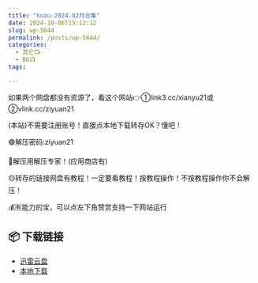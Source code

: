 ```yaml
---
title: "kuzu-2024.02月合集"
date: 2024-10-06T15:12:12
slug: wp-5644
permalink: /posts/wp-5644/
categories:
  - 其它📺
  - BG📺
tags:

---
```


如果两个网盘都没有资源了，看这个网站👉①link3.cc/xianyu21或②vlink.cc/ziyuan21

(本站)不需要注册账号！直接点本地下载转存OK？懂吧！

🟢解压密码:ziyuan21

🔵解压用解压专家！(应用商店有)

🟡转存的链接网盘有教程！一定要看教程！按教程操作！不按教程操作你不会解压！

💰🈶能力的宝，可以点左下角赞赏支持一下网站运行

## 📦 下载链接
- [迅雷云盘](https://blziyuan21.com/pay-download/5644?key=2f7bd1914a&down_id=0)
- [本地下载](https://blziyuan21.com/pay-download/5644?key=2f7bd1914a&down_id=1)

